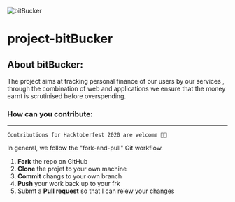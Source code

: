 ![bitBucker](https://socialify.git.ci/CIPHERTron/bitBucker/image?description=1&font=Bitter&forks=1&issues=1&language=1&owner=1&pattern=Circuit%20Board&pulls=1&stargazers=1&theme=Dark)
# project-bitBucker

## About bitBucker: ##
The project aims at tracking personal finance of our users by our services , through the combination of web and applications we ensure that the money earnt is scrutinised before overspending.

### How can you contribute:
------------

`Contributions for Hacktoberfest 2020 are welcome 🎉🎉`

In general, we follow the "fork-and-pull" Git workflow.

 1. **Fork** the repo on GitHub
 2. **Clone** the projet to your own machine
 3. **Commit** changs to your own branch
 4. **Push** your work back up to your frk
 5. Submt a **Pull request** so that I can reiew your changes
